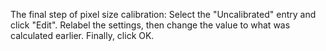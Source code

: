 The final step of pixel size calibration: Select the "Uncalibrated" entry and click "Edit". Relabel the settings, then change the value to what was calculated earlier. Finally, click OK.
